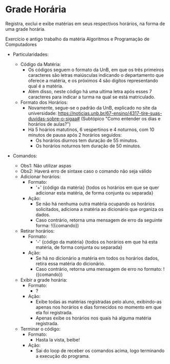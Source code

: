 # Grade Horária
Registra, exclui e exibe matérias em seus respectivos horários, na forma de uma grade horária.

Exercício e antigo trabalho da matéria Algoritmos e Programação de Computadores

* Particularidades:
  * Código da Matéria:
    + Os códigos seguem o formato da UnB, em que os três primeiros caracteres são letras maiúsculas indicando o departamento que oferece a matéria, e os próximos 4 são digítos representando qual é a matéria.
    + Além disso, neste código há uma ultima letra após esses 7 caracteres para indicar a turma na qual se está matriculado.
  * Formato dos Horários:
    + Novamente, segue-se o padrão da UnB, explicado no site da universidade: https://noticias.unb.br/67-ensino/4317-tire-suas-duvidas-sobre-o-sigaa# (Subtópico "Como entender os dias e horários de aulas?")
    + Há 5 hoários matutinos, 6 vespertinos e 4 noturnos, com 10 minutos de pausa após 2 horários seguidos:
      * Os horários diurnos tem duração de 55 minutos.
      * Os horários noturnos tem duração de 50 minutos.

* Comandos:
  + Obs1: Não utilizar aspas
  + Obs2: Haverá erro de sintaxe caso o comando não seja válido


  * Adicionar horários:
    + Formato:
      + '+' {código da matéria} {todos os horários em que se quer adicionar esta matéria, de forma conjunta ou separada}
    + Ação:
      + Se não há nenhuma outra matéria ocupando os horários solicitados, adiciona a matéria ao dicionário que organiza os dados.
      + Caso contrário, retorna uma mensagem de erro da seguinte forma: !({comando}) 
  * Retirar horários:
    + Formato:
      + '-' {código da matéria} {todos os horários em que há esta matéria, de forma conjunta ou separada}
    + Ação:
      + Se há no dicionário a matéria em todos os horários dados, retira essa matéria do dicionário.
      + Caso contrário, retorna uma mensagem de erro no formato: !({comando})
  * Exibir a grade horária:
    + Formato:
      + ?
    + Ação:
      + Exibe todas as matérias registradas pelo aluno, exibindo-as apenas nos horários e dias fornecidos no momento em que ela foi registrada.
      + Apenas exibe os horários nos quais há alguma matéria registrada.
  * Terminar o código:
    + Formato:
      + Hasta la vista, beibe!
    + Ação:
      + Sai do loop de receber os comandos acima, logo terminando a execução do programa.
